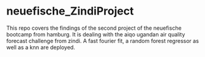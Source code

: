 # neuefische_ZindiProject

This repo covers the findings of the second project of the neuefische bootcamp from hamburg. It is dealing with the aiqo  ugandan air quality forecast challenge from zindi. A fast fourier fit, a random forest regressor as well as a knn are deployed.
